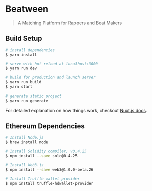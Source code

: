 # Beatween

> A Matching Platform for Rappers and Beat Makers

## Build Setup

``` bash
# install dependencies
$ yarn install

# serve with hot reload at localhost:3000
$ yarn run dev

# build for production and launch server
$ yarn run build
$ yarn start

# generate static project
$ yarn run generate
```

For detailed explanation on how things work, checkout [Nuxt.js docs](https://nuxtjs.org).


## Ethereum Dependencies

```bash
# Install Node.js
$ brew install node

# Install Solidity compiler, v0.4.25
$ npm install --save solc@0.4.25

# Install Web3.js
$ npm install --save web3@1.0.0-beta.26

# Install Truffle wallet provider
$ npm install truffle-hdwallet-provider
```
